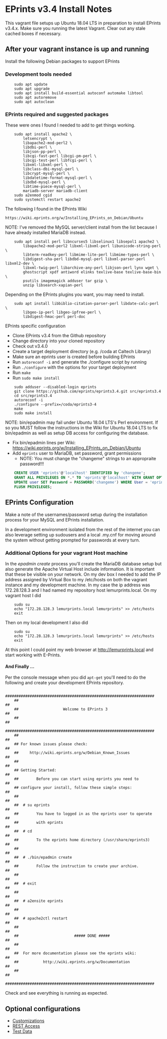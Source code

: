 
# EPrints v3.4 Install Notes

This vagrant file setups up Ubuntu 18.04 LTS in preparation to install EPrints v3.4.x.
Make sure you running the latest Vagrant. Clear out any stale cached boxes if
necessary.


## After your vagrant instance is up and running

Install the following Debian packages to support EPrints

### Development tools needed 

```
    sudo apt update
    sudo apt upgrade
    sudo apt install build-essential autoconf automake libtool
    sudo apt autoremove
    sudo apt autoclean
```

### EPrints required and suggested packages

These were ones I found I needed to add to get things working.

```
    sudo apt install apache2 \
        letsencrypt \
        libapache2-mod-perl2 \
        libdbi-perl \
        libjson-pp-perl \
        libcgi-fast-perl libcgi-pm-perl \
        libcgi-test-perl libfcgi-perl \
        libxml-libxml-perl \
        libclass-dbi-mysql-perl \
        libcrypt-mysql-perl \
        libdatetime-format-mysql-perl \
        libdbd-mysql-perl \
        libtime-piece-mysql-perl \
        mariadb-server mariadb-client
    sudo a2enmod cgid
    sudo systemctl restart apache2
```


The following I found in the EPrints Wiki

    https://wiki.eprints.org/w/Installing_EPrints_on_Debian/Ubuntu

NOTE: I've removed the MySQL server/client install from the list because I 
have already installed MariaDB instead.

```
    sudo apt install perl libncurses5 libselinux1 libsepol1 apache2 \
        libapache2-mod-perl2 libxml-libxml-perl libunicode-string-perl \
        libterm-readkey-perl libmime-lite-perl libmime-types-perl \
        libdigest-sha-perl libdbd-mysql-perl libxml-parser-perl libxml2-dev \
        libxml-twig-perl libarchive-any-perl libjson-perl lynx wget \
        ghostscript xpdf antiword elinks texlive-base texlive-base-bin \
        psutils imagemagick adduser tar gzip \
        unzip libsearch-xapian-perl 
```

Depending on the EPrints plugins you want, you may need to install.

```
    sudo apt install libbiblio-citation-parser-perl libdate-calc-perl \
        libgeo-ip-perl libgeo-ipfree-perl \
        libdigest-hmac-perl perl-doc
```

EPrints specific configuration

+ Clone EPrints v3.4 from the Github repository
+ Change directory into your cloned repository
+ Check out v3.4.0
+ Create a target deployment directory (e.g. /coda at Caltech Library)
+ Make sure an eprints user is created before building EPrints
+ Run `autoreconf -i` and generate the ./configure script by running 
+ Run `./configure` with the options for your target deployment
+ Run `make`
+ Run `sudo make install`

```
    sudo adduser --disabled-login eprints
    git clone https://github.com/eprints/eprints3.4.git src/eprints3.4
    cd src/eprints3.4
    autoreconf -i
    ./configure --prefix=/coda/eprints3-4
    make
    sudo make install
```

NOTE: bin/epadmin may fail under Ubuntu 18.04 LTS's Perl environment. 
If so you MUST follow the instructions in the Wiki for Ubuntu 18.04 LTS 
to fix bin/epadmin as well as setup DB access for configuring the database.

+ Fix bin/epadmin lines per Wiki: https://wiki.eprints.org/w/Installing_EPrints_on_Debian/Ubuntu
+ Add `eprints` user to MariaDB, set password, grant permissions
    + NOTE: You must change the "changeme" strings to an appropraite password!!!

```sql
    CREATE USER 'eprints'@'localhost' IDENTIFIED by 'changeme';
    GRANT ALL PRIVILEGES ON *.* TO 'eprints'@'localhost' WITH GRANT OPTION;
    UPDATE user SET Password = PASSWORD('changeme') WHERE User = 'eprints';
    FLUSH PRIVILEGES;
```


## EPrints Configuration

Make a note of the usernames/password setup during the installation process
for your MySQL and EPrints installation.

In a development environment isolated from the rest of the internet you can
also leverage setting up sudousers and a local .my.cnf for moving around the
system without getting prompted for passwords at every turn.

### Additional Options for your vagrant Host machine

In the _epadmin create_ process you'll create the MariaDB database setup but
also generate the Apache Virtual Host include information. It is important that
these be visible on your network.  On my dev box I needed to add the IP address
assigned by Virtual Box to my /etc/hosts on both the vagrant instance and my
development machine. In my case the ip address was 172.28.128.3 and I had
named my repository host lemurprints.local. On my vagrant host I did

```shell
    sudo su
    echo "172.28.128.3 lemurprints.local lemurprints" >> /etc/hosts
    exit
```

Then on my local development I also did

```shell
    sudo su
    echo "172.28.128.3 lemurprints.local lemurprints" >> /etc/hosts
    exit
```

At this point I could point my web browser at http://lemurprints.local and
start working with E-Prints.

#### And Finally ...

Per the console message when you did `apt-get` you'll need to do the following
and create your development EPrints repository.

```shell
    ###################################################################
    ##                                                               ##
    ##                    Welcome to EPrints 3                       ##
    ##                                                               ##
    ###################################################################
    ##                                                               ##
    ## For known issues please check:                                ##
    ##     http://wiki.eprints.org/w/Debian_Known_Issues             ##
    ##                                                               ##
    ## Getting Started:                                              ##
    ##        Before you can start using eprints you need to         ##
    ## configure your install, follow these simple steps:            ##
    ##                                                               ##
    ##  # su eprints                                                 ##
    ##        You have to logged in as the eprints user to operate   ##
    ##        with eprints                                           ##
    ##  # cd                                                         ##
    ##        To the eprints home directory (/usr/share/eprints3)    ##
    ##                                                               ##
    ##  # ./bin/epadmin create                                       ##
    ##        Follow the instruction to create your archive.         ##
    ##                                                               ##
    ##  # exit                                                       ##
    ##                                                               ##
    ##  # a2ensite eprints                                           ##
    ##                                                               ##
    ##  # apache2ctl restart                                         ##
    ##                                                               ##
    ##                         ##### DONE #####                      ##
    ##                                                               ##
    ##  For more documentation please see the eprints wiki:          ##
    ##           http://wiki.eprints.org/w/Documentation             ##
    ##                                                               ##
    ###################################################################
```

Check and see everything is running as expected. 

## Optional configurations

+ [Customizations](Matching-Customizations.md)
+ [REST Access](REST-Access.md)
+ [Test Data](Importing-Test-Data.html)

